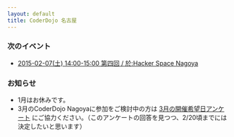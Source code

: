 ```yaml
---
layout: default
title: CoderDojo 名古屋
---
```



### 次のイベント

* [2015-02-07(土) 14:00-15:00 第四回 / 於:Hacker Space Nagoya](http://coderdojo-nagoya.doorkeeper.jp/events/19666)


### お知らせ

* 1月はお休みです。
* 3月のCoderDojo Nagoyaに参加をご検討中の方は [3月の開催希望日アンケート](http://scratch.mit.edu/projects/46597948/) にご協力ください。（このアンケートの回答を見つつ、2/20頃までには決定したいと思います）
